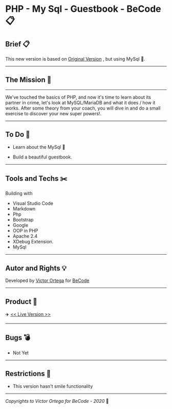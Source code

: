 # PHP - My Sql - Guestbook - BeCode :clipboard:

## Brief :clipboard:

This new version is based on [Original Version](https://github.com/ortegaVictorBe/ortega-php-guessbook.git) , but using MySql :dolphin:.

---

## The Mission :speech_balloon:

---

We've touched the basics of PHP, and now it's time to learn about its partner in crime, let's look at MySQL/MariaDB and what it does / how it works.
After some theory from your coach, you will dive in and do a small exercise to discover your new super powers!.

---

## To Do :construction:

- Learn about the MySql :dolphin:

- Build a beautiful guestbook.

---

## Tools and Techs :scissors:

Building with

- Visual Studio Code
- Markdown
- Php
- Bootstrap
- Google
- OOP in PHP
- Apache 2.4
- XDebug Extension.
- MySql

---

## Autor and Rights :bulb:

Developed by [Victor Ortega](https://github.com/ortegaVictorBe) for [BeCode](https://becode.org/)

---

## Product :floppy_disk:

:airplane: [<< Live Version >>][address1]

[address1]: https://guestbook-php-ortega.herokuapp.com/

---

## Bugs :bomb:

- Not Yet

---

## Restrictions :eyes:

- This version hasn't smile functionality

---

_Copyrights to Victor Ortega for BeCode - 2020_ :memo:
